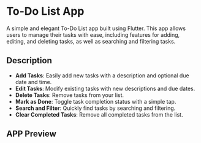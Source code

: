 # To-Do List App

A simple and elegant To-Do List app built using Flutter. This app allows users to manage their tasks with ease, including features for adding, editing, and deleting tasks, as well as searching and filtering tasks.

## Description

- **Add Tasks**: Easily add new tasks with a description and optional due date and time.
- **Edit Tasks**: Modify existing tasks with new descriptions and due dates.
- **Delete Tasks**: Remove tasks from your list.
- **Mark as Done**: Toggle task completion status with a simple tap.
- **Search and Filter**: Quickly find tasks by searching and filtering.
- **Clear Completed Tasks**: Remove all completed tasks from the list.

## APP Preview
